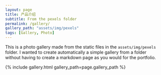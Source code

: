 ```yaml
---
layout: page
title: 产品介绍
subtitle: From the pexels folder
permalink: /gallery/
gallery_path: "assets/img/pexels"
tags: [Gallery, Photo]
---
```


This is a photo gallery made from the static files in the `assets/img/pexels` folder. 
I wanted to create automatically a simple gallery from a folder without having to create a markdown page as you would for the portfolio.


{% include gallery.html gallery_path=page.gallery_path %}
